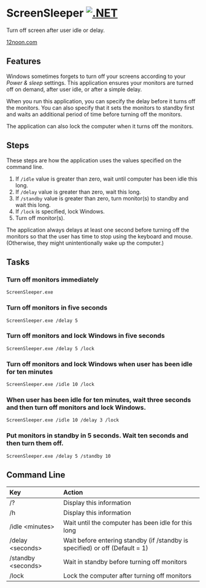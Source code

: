 # ScreenSleeper [![.NET](https://github.com/skst/ScreenSleeper/actions/workflows/dotnet.yml/badge.svg)](https://github.com/skst/ScreenSleeper/actions/workflows/dotnet.yml)

Turn off screen after user idle or delay.

[12noon.com](https://12noon.com)

## Features

Windows sometimes forgets to turn off your screens according
to your *Power & sleep* settings.
This application ensures your monitors are turned off on demand,
after user idle, or after a simple delay.

When you run this application, you can specify the delay before
it turns off the monitors. You can also specify that it sets
the monitors to standby first and waits an additional period of time
before turning off the monitors.

The application can also lock the computer when it turns off the monitors.

## Steps

These steps are how the application uses the values specified on the command line.

1. If `/idle` value is greater than zero, wait until computer has been idle this long.
2. If `/delay` value is greater than zero, wait this long.
3. If `/standby` value is greater than zero, turn monitor(s) to standby and wait this long.
4. If `/lock` is specified, lock Windows.
5. Turn off monitor(s).

The application always delays at least one second before turning off the monitors
so that the user has time to stop using the keyboard and mouse.
(Otherwise, they might unintentionally wake up the computer.)

## Tasks

### Turn off monitors immediately

`ScreenSleeper.exe`

### Turn off monitors in five seconds

`ScreenSleeper.exe /delay 5`

### Turn off monitors and lock Windows in five seconds

`ScreenSleeper.exe /delay 5 /lock`

### Turn off monitors and lock Windows when user has been idle for ten minutes

`ScreenSleeper.exe /idle 10 /lock`

### When user has been idle for ten minutes, wait three seconds and then turn off monitors and lock Windows.

`ScreenSleeper.exe /idle 10 /delay 3 /lock`

### Put monitors in standby in 5 seconds. Wait ten seconds and then turn them off.

`ScreenSleeper.exe /delay 5 /standby 10`


## Command Line

Key            | Action
:------------- | :-----
/? | Display this information
/h | Display this information
/idle \<minutes\> | Wait until the computer has been idle for this long
/delay \<seconds\> | Wait before entering standby (if /standby is specified) or off (Default = 1)
/standby \<seconds\> | Wait in standby before turning off monitors
/lock | Lock the computer after turning off monitors

